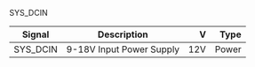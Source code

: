 SYS_DCIN

|Signal        |Description |V      |Type|
| ------------- |:--------------:| -----:|------:|
|SYS_DCIN    |9-18V Input Power Supply | 12V | Power |
